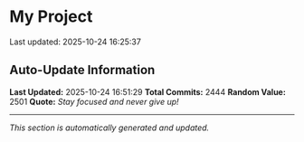 # My Project


Last updated: 2025-10-24 16:25:37



















































































































































































































































































































































































































































































































































































































































































































































































































































































































































































































































































































































































































































































































































































































































































































































































































































































































































































































































































































































































































































































































































































































































































































































































































































































































































































































































































































































































































































































































































## Auto-Update Information

**Last Updated:** 2025-10-24 16:51:29
**Total Commits:** 2444
**Random Value:** 2501
**Quote:** _Stay focused and never give up!_

---
_This section is automatically generated and updated._